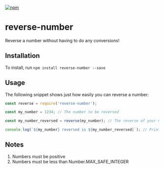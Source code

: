 [![npm](https://img.shields.io/npm/dt/express.svg)](https://www.npmjs.com/package/reverse-number)

# reverse-number
Reverse a number without having to do any conversions!

## Installation
To install, run ```npm install reverse-number --save```

## Usage
The following snippet shows just how easily you can reverse a number:
```javascript
const reverse = require('reverse-number');

const my_number = 1234; // The number to be reversed

const my_number_reversed = reverse(my_number); // The reverse of your number

console.log(`${my_number} reversed is ${my_number_reversed}`); // Prints 1234 reversed is 4321
```

## Notes
1. Numbers must be positive
2. Numbers must be less than Number.MAX_SAFE_INTEGER
